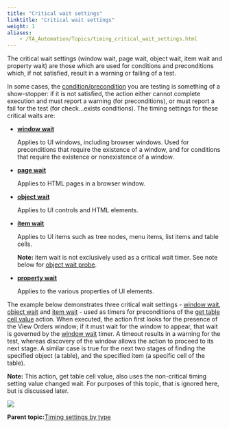 ```yaml
--- 
title: "Critical wait settings"
linktitle: "Critical wait settings"
weight: 1
aliases: 
    - /TA_Automation/Topics/timing_critical_wait_settings.html
---
```


The critical wait settings \(window wait, page wait, object wait, item wait and property wait\) are those which are used for conditions and preconditions which, if not satisfied, result in a warning or failing of a test.

In some cases, the [condition/precondition](/TA_Automation/Topics/timing_preconditions.html) you are testing is something of a show-stopper: if it is not satisfied, the action either cannot complete execution and must report a warning \(for preconditions\), or must report a fail for the test \(for check…exists conditions\). The timing settings for these critical waits are:

-   **[window wait](/TA_Automation/Topics/bis_window_wait.html)**

    Applies to UI windows, including browser windows. Used for preconditions that require the existence of a window, and for conditions that require the existence or nonexistence of a window.

-   **[page wait](/TA_Automation/Topics/bis_page_wait.html)**

    Applies to HTML pages in a browser window.

-   **[object wait](/TA_Automation/Topics/bis_object_wait.html)**

    Applies to UI controls and HTML elements.

-   **[item wait](/TA_Automation/Topics/bis_item_wait.html)**

    Applies to UI items such as tree nodes, menu items, list items and table cells.

    **Note:** item wait is not exclusively used as a critical wait timer. See note below for [object wait probe](/TA_Automation/Topics/bis_object_wait_probe.html).

-   **[property wait](/TA_Automation/Topics/bis_property_wait.html)**

    Applies to the various properties of UI elements.


The example below demonstrates three critical wait settings - [window wait](/TA_Automation/Topics/bis_window_wait.html), [object wait](/TA_Automation/Topics/bis_object_wait.html) and [item wait](/TA_Automation/Topics/bis_item_wait.html) - used as timers for preconditions of the [get table cell value](/TA_Automation/Topics/bia_get_table_cell_value.html) action. When executed, the action first looks for the presence of the View Orders window; if it must wait for the window to appear, that wait is governed by the [window wait](/TA_Automation/Topics/bis_window_wait.html) timer. A timeout results in a warning for the test, whereas discovery of the window allows the action to proceed to its next stage. A similar case is true for the next two stages of finding the specified object \(a table\), and the specified item \(a specific cell of the table\).

**Note:** This action, get table cell value, also uses the non-critical timing setting value changed wait. For purposes of this topic, that is ignored here, but is discussed later.

![](/images//Images/timing_stages_of_get_table_cell_value_01.png)

**Parent topic:**[Timing settings by type](/TA_Automation/Topics/timing_settings_classified.html)

